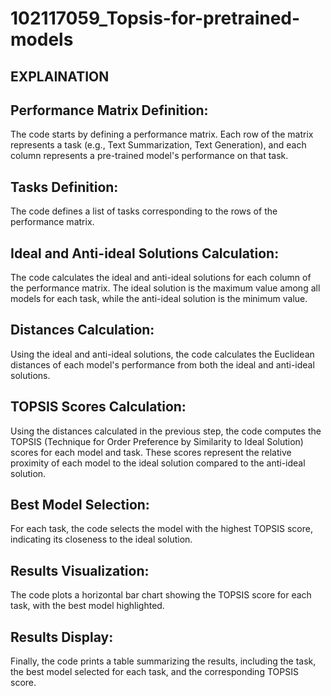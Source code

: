 # 102117059_Topsis-for-pretrained-models
## EXPLAINATION
## Performance Matrix Definition: 
The code starts by defining a performance matrix. Each row of the matrix represents a task (e.g., Text Summarization, Text Generation), and each column represents a pre-trained model's performance on that task.
## Tasks Definition: 
The code defines a list of tasks corresponding to the rows of the performance matrix.
## Ideal and Anti-ideal Solutions Calculation: 
The code calculates the ideal and anti-ideal solutions for each column of the performance matrix. The ideal solution is the maximum value among all models for each task, while the anti-ideal solution is the minimum value.
## Distances Calculation: 
Using the ideal and anti-ideal solutions, the code calculates the Euclidean distances of each model's performance from both the ideal and anti-ideal solutions.
## TOPSIS Scores Calculation: 
Using the distances calculated in the previous step, the code computes the TOPSIS (Technique for Order Preference by Similarity to Ideal Solution) scores for each model and task. These scores represent the relative proximity of each model to the ideal solution compared to the anti-ideal solution.
## Best Model Selection: 
For each task, the code selects the model with the highest TOPSIS score, indicating its closeness to the ideal solution.
## Results Visualization:
The code plots a horizontal bar chart showing the TOPSIS score for each task, with the best model highlighted.
## Results Display: 
Finally, the code prints a table summarizing the results, including the task, the best model selected for each task, and the corresponding TOPSIS score.
